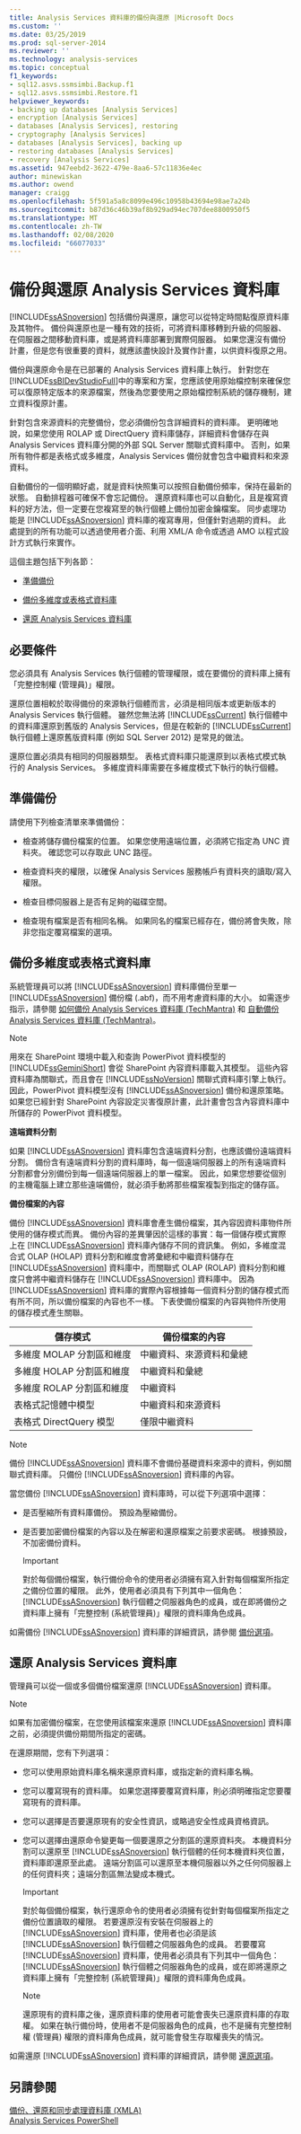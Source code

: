 ```yaml
---
title: Analysis Services 資料庫的備份與還原 |Microsoft Docs
ms.custom: ''
ms.date: 03/25/2019
ms.prod: sql-server-2014
ms.reviewer: ''
ms.technology: analysis-services
ms.topic: conceptual
f1_keywords:
- sql12.asvs.ssmsimbi.Backup.f1
- sql12.asvs.ssmsimbi.Restore.f1
helpviewer_keywords:
- backing up databases [Analysis Services]
- encryption [Analysis Services]
- databases [Analysis Services], restoring
- cryptography [Analysis Services]
- databases [Analysis Services], backing up
- restoring databases [Analysis Services]
- recovery [Analysis Services]
ms.assetid: 947eebd2-3622-479e-8aa6-57c11836e4ec
author: minewiskan
ms.author: owend
manager: craigg
ms.openlocfilehash: 5f591a5a8c8099e496c10958b43694e98ae7a24b
ms.sourcegitcommit: b87d36c46b39af8b929ad94ec707dee8800950f5
ms.translationtype: MT
ms.contentlocale: zh-TW
ms.lasthandoff: 02/08/2020
ms.locfileid: "66077033"
---
```

# <a name="backup-and-restore-of-analysis-services-databases"></a>備份與還原 Analysis Services 資料庫
  
  [!INCLUDE[ssASnoversion](../../includes/ssasnoversion-md.md)] 包括備份與還原，讓您可以從特定時間點復原資料庫及其物件。 備份與還原也是一種有效的技術，可將資料庫移轉到升級的伺服器、在伺服器之間移動資料庫，或是將資料庫部署到實際伺服器。 如果您還沒有備份計畫，但是您有很重要的資料，就應該盡快設計及實作計畫，以供資料復原之用。  
  
 備份與還原命令是在已部署的 Analysis Services 資料庫上執行。 針對您在 [!INCLUDE[ssBIDevStudioFull](../../includes/ssbidevstudiofull-md.md)]中的專案和方案，您應該使用原始檔控制來確保您可以復原特定版本的來源檔案，然後為您要使用之原始檔控制系統的儲存機制，建立資料復原計畫。  
  
 針對包含來源資料的完整備份，您必須備份包含詳細資料的資料庫。 更明確地說，如果您使用 ROLAP 或 DirectQuery 資料庫儲存，詳細資料會儲存在與 Analysis Services 資料庫分開的外部 SQL Server 關聯式資料庫中。 否則，如果所有物件都是表格式或多維度，Analysis Services 備份就會包含中繼資料和來源資料。  
  
 自動備份的一個明顯好處，就是資料快照集可以按照自動備份頻率，保持在最新的狀態。 自動排程器可確保不會忘記備份。 還原資料庫也可以自動化，且是複寫資料的好方法，但一定要在您複寫至的執行個體上備份加密金鑰檔案。 同步處理功能是 [!INCLUDE[ssASnoversion](../../includes/ssasnoversion-md.md)] 資料庫的複寫專用，但僅針對過期的資料。 此處提到的所有功能可以透過使用者介面、利用 XML/A 命令或透過 AMO 以程式設計方式執行來實作。  
  
 這個主題包括下列各節：  
  
-   [準備備份](#bkmk_prep)  
  
-   [備份多維度或表格式資料庫](#bkmk_cube)  
  
-   [還原 Analysis Services 資料庫](#bkmk_restore)  
  
##  <a name="bkmk_prereq"></a> 必要條件  
 您必須具有 Analysis Services 執行個體的管理權限，或在要備份的資料庫上擁有「完整控制權 (管理員)」權限。  
  
 還原位置相較於取得備份的來源執行個體而言，必須是相同版本或更新版本的 Analysis Services 執行個體。 雖然您無法將 [!INCLUDE[ssCurrent](../../includes/sscurrent-md.md)] 執行個體中的資料庫還原到舊版的 Analysis Services，但是在較新的 [!INCLUDE[ssCurrent](../../includes/sscurrent-md.md)] 執行個體上還原舊版資料庫 (例如 SQL Server 2012) 是常見的做法。  
  
 還原位置必須具有相同的伺服器類型。 表格式資料庫只能還原到以表格式模式執行的 Analysis Services。 多維度資料庫需要在多維度模式下執行的執行個體。  
  
##  <a name="bkmk_prep"></a>準備備份  
 請使用下列檢查清單來準備備份：  
  
-   檢查將儲存備份檔案的位置。 如果您使用遠端位置，必須將它指定為 UNC 資料夾。 確認您可以存取此 UNC 路徑。  
  
-   檢查資料夾的權限，以確保 Analysis Services 服務帳戶有資料夾的讀取/寫入權限。  
  
-   檢查目標伺服器上是否有足夠的磁碟空間。  
  
-   檢查現有檔案是否有相同名稱。 如果同名的檔案已經存在，備份將會失敗，除非您指定覆寫檔案的選項。  
  
##  <a name="bkmk_cube"></a>備份多維度或表格式資料庫  
 系統管理員可以將 [!INCLUDE[ssASnoversion](../../includes/ssasnoversion-md.md)] 資料庫備份至單一 [!INCLUDE[ssASnoversion](../../includes/ssasnoversion-md.md)] 備份檔 (.abf)，而不用考慮資料庫的大小。 如需逐步指示，請參閱 [如何備份 Analysis Services 資料庫 (TechMantra)](http://www.mytechmantra.com/LearnSQLServer/Backup_an_Analysis_Services_Database.html) 和 [自動備份 Analysis Services 資料庫 (TechMantra)](http://www.mytechmantra.com/LearnSQLServer/Automate_Backup_of_Analysis_Services_Database.html)。  
  
> [!NOTE]  
>  用來在 SharePoint 環境中載入和查詢 PowerPivot 資料模型的 [!INCLUDE[ssGeminiShort](../../includes/ssgeminishort-md.md)] 會從 SharePoint 內容資料庫載入其模型。 這些內容資料庫為關聯式，而且會在 [!INCLUDE[ssNoVersion](../../includes/ssnoversion-md.md)] 關聯式資料庫引擎上執行。 因此，PowerPivot 資料模型沒有 [!INCLUDE[ssASnoversion](../../includes/ssasnoversion-md.md)] 備份和還原策略。 如果您已經針對 SharePoint 內容設定災害復原計畫，此計畫會包含內容資料庫中所儲存的 PowerPivot 資料模型。  
  
 **遠端資料分割**  
  
 如果 [!INCLUDE[ssASnoversion](../../includes/ssasnoversion-md.md)] 資料庫包含遠端資料分割，也應該備份遠端資料分割。 備份含有遠端資料分割的資料庫時，每一個遠端伺服器上的所有遠端資料分割都會分別備份到每一個遠端伺服器上的單一檔案。 因此，如果您想要從個別的主機電腦上建立那些遠端備份，就必須手動將那些檔案複製到指定的儲存區。  
  
 **備份檔案的內容**  
  
 備份 [!INCLUDE[ssASnoversion](../../includes/ssasnoversion-md.md)] 資料庫會產生備份檔案，其內容因資料庫物件所使用的儲存模式而異。 備份內容的差異肇因於這樣的事實：每一個儲存模式實際上在 [!INCLUDE[ssASnoversion](../../includes/ssasnoversion-md.md)] 資料庫內儲存不同的資訊集。 例如，多維度混合式 OLAP (HOLAP) 資料分割和維度會將彙總和中繼資料儲存在 [!INCLUDE[ssASnoversion](../../includes/ssasnoversion-md.md)] 資料庫中，而關聯式 OLAP (ROLAP) 資料分割和維度只會將中繼資料儲存在 [!INCLUDE[ssASnoversion](../../includes/ssasnoversion-md.md)] 資料庫中。 因為 [!INCLUDE[ssASnoversion](../../includes/ssasnoversion-md.md)] 資料庫的實際內容根據每一個資料分割的儲存模式而有所不同，所以備份檔案的內容也不一樣。 下表使備份檔案的內容與物件所使用的儲存模式產生關聯。  
  
|儲存模式|備份檔案的內容|  
|------------------|-----------------------------|  
|多維度 MOLAP 分割區和維度|中繼資料、來源資料和彙總|  
|多維度 HOLAP 分割區和維度|中繼資料和彙總|  
|多維度 ROLAP 分割區和維度|中繼資料|  
|表格式記憶體中模型|中繼資料和來源資料|  
|表格式 DirectQuery 模型|僅限中繼資料|  
  
> [!NOTE]  
>  備份 [!INCLUDE[ssASnoversion](../../includes/ssasnoversion-md.md)] 資料庫不會備份基礎資料來源中的資料，例如關聯式資料庫。 只備份 [!INCLUDE[ssASnoversion](../../includes/ssasnoversion-md.md)] 資料庫的內容。  
  
 當您備份 [!INCLUDE[ssASnoversion](../../includes/ssasnoversion-md.md)] 資料庫時，可以從下列選項中選擇：  
  
-   是否壓縮所有資料庫備份。 預設為壓縮備份。  
  
-   是否要加密備份檔案的內容以及在解密和還原檔案之前要求密碼。 根據預設，不加密備份資料。  
  
    > [!IMPORTANT]  
    >  對於每個備份檔案，執行備份命令的使用者必須擁有寫入針對每個檔案所指定之備份位置的權限。 此外，使用者必須具有下列其中一個角色： [!INCLUDE[ssASnoversion](../../includes/ssasnoversion-md.md)] 執行個體之伺服器角色的成員，或在即將備份之資料庫上擁有「完整控制 (系統管理員)」權限的資料庫角色成員。  
  
 如需備份 [!INCLUDE[ssASnoversion](../../includes/ssasnoversion-md.md)] 資料庫的詳細資訊，請參閱 [備份選項](backup-options.md)。  
  
##  <a name="bkmk_restore"></a>還原 Analysis Services 資料庫  
 管理員可以從一個或多個備份檔案還原 [!INCLUDE[ssASnoversion](../../includes/ssasnoversion-md.md)] 資料庫。  
  
> [!NOTE]  
>  如果有加密備份檔案，在您使用該檔案來還原 [!INCLUDE[ssASnoversion](../../includes/ssasnoversion-md.md)] 資料庫之前，必須提供備份期間所指定的密碼。  
  
 在還原期間，您有下列選項：  
  
-   您可以使用原始資料庫名稱來還原資料庫，或指定新的資料庫名稱。  
  
-   您可以覆寫現有的資料庫。 如果您選擇要覆寫資料庫，則必須明確指定您要覆寫現有的資料庫。  
  
-   您可以選擇是否要還原現有的安全性資訊，或略過安全性成員資格資訊。  
  
-   您可以選擇由還原命令變更每一個要還原之分割區的還原資料夾。 本機資料分割可以還原至 [!INCLUDE[ssASnoversion](../../includes/ssasnoversion-md.md)] 執行個體的任何本機資料夾位置，資料庫即還原至此處。 遠端分割區可以還原至本機伺服器以外之任何伺服器上的任何資料夾；遠端分割區無法變成本機式。  
  
    > [!IMPORTANT]  
    >  對於每個備份檔案，執行還原命令的使用者必須擁有從針對每個檔案所指定之備份位置讀取的權限。 若要還原沒有安裝在伺服器上的 [!INCLUDE[ssASnoversion](../../includes/ssasnoversion-md.md)] 資料庫，使用者也必須是該 [!INCLUDE[ssASnoversion](../../includes/ssasnoversion-md.md)] 執行個體之伺服器角色的成員。 若要覆寫 [!INCLUDE[ssASnoversion](../../includes/ssasnoversion-md.md)] 資料庫，使用者必須具有下列其中一個角色： [!INCLUDE[ssASnoversion](../../includes/ssasnoversion-md.md)] 執行個體之伺服器角色的成員，或在即將還原之資料庫上擁有「完整控制 (系統管理員)」權限的資料庫角色成員。  
  
    > [!NOTE]  
    >  還原現有的資料庫之後，還原資料庫的使用者可能會喪失已還原資料庫的存取權。 如果在執行備份時，使用者不是伺服器角色的成員，也不是擁有完整控制權 (管理員) 權限的資料庫角色成員，就可能會發生存取權喪失的情況。  
  
 如需還原 [!INCLUDE[ssASnoversion](../../includes/ssasnoversion-md.md)] 資料庫的詳細資訊，請參閱 [還原選項](restore-options.md)。  
  
## <a name="see-also"></a>另請參閱  
 [備份、還原和同步處理資料庫 &#40;XMLA&#41;](../multidimensional-models-scripting-language-assl-xmla/backing-up-restoring-and-synchronizing-databases-xmla.md)   
 [Analysis Services PowerShell](../analysis-services-powershell.md)  
  
  
